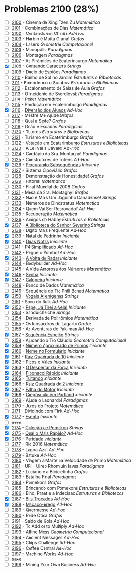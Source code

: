 # Problemas 2100 (28%)

  - [ ]  [2100](https://www.beecrowd.com.br/judge/pt/problems/view/2100) - Cinema de Xing Tzen Zu *Matemática*
  - [ ]  [2101](https://www.beecrowd.com.br/judge/pt/problems/view/2101) - Combinações de Dias *Matemática*
  - [ ]  [2102](https://www.beecrowd.com.br/judge/pt/problems/view/2102) - Contando em Chinês *Ad-Hoc*
  - [ ]  [2103](https://www.beecrowd.com.br/judge/pt/problems/view/2103) - Harbin é Muita Grana! *Grafos*
  - [ ]  [2104](https://www.beecrowd.com.br/judge/pt/problems/view/2104) - Lasers *Geometria Computacional*
  - [ ]  [2105](https://www.beecrowd.com.br/judge/pt/problems/view/2105) - Monopólio *Paradigmas*
  - [ ]  [2106](https://www.beecrowd.com.br/judge/pt/problems/view/2106) - Montagem *Paradigmas*
  - [ ]  [2107](https://www.beecrowd.com.br/judge/pt/problems/view/2107) - As Pirâmides de Ecaterinburgo *Matemática*
  - [x]  [2108](https://www.beecrowd.com.br/judge/pt/problems/view/2108) - [Contando Caracters](https://github.com/potigol/uoj-potigol/blob/master/src/2100/2108.poti) *Strings*
  - [ ]  [2109](https://www.beecrowd.com.br/judge/pt/problems/view/2109) - Duelo de Espiões *Paradigmas*
  - [ ]  [2110](https://www.beecrowd.com.br/judge/pt/problems/view/2110) - Banho de Sol no Jardim *Estruturas e Bibliotecas*
  - [ ]  [2111](https://www.beecrowd.com.br/judge/pt/problems/view/2111) - Entendendo o Sorobov *Estruturas e Bibliotecas*
  - [ ]  [2112](https://www.beecrowd.com.br/judge/pt/problems/view/2112) - Escalonamento de Salas de Aula *Grafos*
  - [ ]  [2113](https://www.beecrowd.com.br/judge/pt/problems/view/2113) - O Incidente de Sverdlovsk *Paradigmas*
  - [ ]  [2114](https://www.beecrowd.com.br/judge/pt/problems/view/2114) - Poker *Matemática*
  - [ ]  [2115](https://www.beecrowd.com.br/judge/pt/problems/view/2115) - Produção em Ecaterimburgo *Paradigmas*
  - [x]  [2116](https://www.beecrowd.com.br/judge/pt/problems/view/2116) - [Diversão dos Alunos](https://github.com/potigol/uoj-potigol/blob/master/src/2100/2116.poti) *Ad-Hoc*
  - [ ]  [2117](https://www.beecrowd.com.br/judge/pt/problems/view/2117) - Mestre Me Ajude *Grafos*
  - [ ]  [2118](https://www.beecrowd.com.br/judge/pt/problems/view/2118) - Qual a Sede? *Grafos*
  - [ ]  [2119](https://www.beecrowd.com.br/judge/pt/problems/view/2119) - Goão e Escadas *Paradigmas*
  - [ ]  [2120](https://www.beecrowd.com.br/judge/pt/problems/view/2120) - Tutores *Estruturas e Bibliotecas*
  - [ ]  [2121](https://www.beecrowd.com.br/judge/pt/problems/view/2121) - Turismo em Ecaterimburgo *Grafos*
  - [ ]  [2122](https://www.beecrowd.com.br/judge/pt/problems/view/2122) - Votação em Ecaterimburgo *Estruturas e Bibliotecas*
  - [ ]  [2123](https://www.beecrowd.com.br/judge/pt/problems/view/2123) - A Lei Vai a Cavalo! *Ad-Hoc*
  - [ ]  [2124](https://www.beecrowd.com.br/judge/pt/problems/view/2124) - Cardápio da Sra. Montagny! *Paradigmas*
  - [ ]  [2125](https://www.beecrowd.com.br/judge/pt/problems/view/2125) - Construtores de Totens *Ad-Hoc*
  - [x]  [2126](https://www.beecrowd.com.br/judge/pt/problems/view/2126) - [Procurando Subsequências](https://github.com/potigol/uoj-potigol/blob/master/src/2100/2126.poti) *Iniciante*
  - [ ]  [2127](https://www.beecrowd.com.br/judge/pt/problems/view/2127) - Sistema Cipoviário *Grafos*
  - [ ]  [2128](https://www.beecrowd.com.br/judge/pt/problems/view/2128) - Demonstração de Honestidade! *Grafos*
  - [ ]  [2129](https://www.beecrowd.com.br/judge/pt/problems/view/2129) - Fatorial *Matemática*
  - [ ]  [2130](https://www.beecrowd.com.br/judge/pt/problems/view/2130) - Final Mundial de 2008 *Grafos*
  - [ ]  [2131](https://www.beecrowd.com.br/judge/pt/problems/view/2131) - Mesa da Sra. Montagny! *Grafos*
  - [ ]  [2132](https://www.beecrowd.com.br/judge/pt/problems/view/2132) - Não é Mais Um Joguinho Canadense! *Strings*
  - [ ]  [2133](https://www.beecrowd.com.br/judge/pt/problems/view/2133) - Números de Dinostratus *Matemática*
  - [ ]  [2134](https://www.beecrowd.com.br/judge/pt/problems/view/2134) - Quem Vai Ser Reprovado? *Ad-Hoc*
  - [ ]  [2135](https://www.beecrowd.com.br/judge/pt/problems/view/2135) - Recuperação *Matemática*
  - [ ]  [2136](https://www.beecrowd.com.br/judge/pt/problems/view/2136) - Amigos do Habay *Estruturas e Bibliotecas*
  - [x]  [2137](https://www.beecrowd.com.br/judge/pt/problems/view/2137) - [A Biblioteca do Senhor Severino](https://github.com/potigol/uoj-potigol/blob/master/src/2100/2137.poti) *Strings*
  - [ ]  [2138](https://www.beecrowd.com.br/judge/pt/problems/view/2138) - Dígito Mais Frequente *Ad-Hoc*
  - [x]  [2139](https://www.beecrowd.com.br/judge/pt/problems/view/2139) - [Natal de Pedrinho](https://github.com/potigol/uoj-potigol/blob/master/src/2100/2139.poti) *Iniciante*
  - [x]  [2140](https://www.beecrowd.com.br/judge/pt/problems/view/2140) - [Duas Notas](https://github.com/potigol/uoj-potigol/blob/master/src/2100/2140.poti) *Iniciante*
  - [ ]  [2141](https://www.beecrowd.com.br/judge/pt/problems/view/2141) - P4 Simplificado *Ad-Hoc*
  - [ ]  [2142](https://www.beecrowd.com.br/judge/pt/problems/view/2142) - Pegue o Pombo! *Ad-Hoc*
  - [x]  [2143](https://www.beecrowd.com.br/judge/pt/problems/view/2143) - [A Volta do Radar](https://github.com/potigol/uoj-potigol/blob/master/src/2100/2143.poti) *Iniciante*
  - [ ]  [2144](https://www.beecrowd.com.br/judge/pt/problems/view/2144) - Bodybuilder *Ad-Hoc*
  - [ ]  [2145](https://www.beecrowd.com.br/judge/pt/problems/view/2145) - A Vida Amorosa dos Números *Matemática*
  - [x]  [2146](https://www.beecrowd.com.br/judge/pt/problems/view/2146) - [Senha](https://github.com/potigol/uoj-potigol/blob/master/src/2100/2146.poti) *Iniciante*
  - [x]  [2147](https://www.beecrowd.com.br/judge/pt/problems/view/2147) - [Galopeira](https://github.com/potigol/uoj-potigol/blob/master/src/2100/2147.poti) *Iniciante*
  - [ ]  [2148](https://www.beecrowd.com.br/judge/pt/problems/view/2148) - Banco de Dados *Matemática*
  - [ ]  [2149](https://www.beecrowd.com.br/judge/pt/problems/view/2149) - Sequência do Tio Phill Bonati *Matemática*
  - [x]  [2150](https://www.beecrowd.com.br/judge/pt/problems/view/2150) - [Vogais Alienígenas](https://github.com/potigol/uoj-potigol/blob/master/src/2100/2150.poti) *Strings*
  - [ ]  [2151](https://www.beecrowd.com.br/judge/pt/problems/view/2151) - Soco do Rulk *Ad-Hoc*
  - [x]  [2152](https://www.beecrowd.com.br/judge/pt/problems/view/2152) - [Pepe, Já Tirei a Vela!](https://github.com/potigol/uoj-potigol/blob/master/src/2100/2152.poti) *Iniciante*
  - [ ]  [2153](https://www.beecrowd.com.br/judge/pt/problems/view/2153) - Sanduicheiche *Strings*
  - [ ]  [2154](https://www.beecrowd.com.br/judge/pt/problems/view/2154) - Derivada de Polinômios *Matemática*
  - [ ]  [2155](https://www.beecrowd.com.br/judge/pt/problems/view/2155) - Os Icosaedros do Lagarto *Grafos*
  - [ ]  [2156](https://www.beecrowd.com.br/judge/pt/problems/view/2156) - As Aventuras de Pak-man *Ad-Hoc*
  - [x]  [2157](https://www.beecrowd.com.br/judge/pt/problems/view/2157) - [Sequência Espelho](https://github.com/potigol/uoj-potigol/blob/master/src/2100/2157.poti) *Strings*
  - [ ]  [2158](https://www.beecrowd.com.br/judge/pt/problems/view/2158) - Ajudando o Tio Cláudio *Geometria Computacional*
  - [x]  [2159](https://www.beecrowd.com.br/judge/pt/problems/view/2159) - [Número Aproximado de Primos](https://github.com/potigol/uoj-potigol/blob/master/src/2100/2159.poti) *Iniciante*
  - [x]  [2160](https://www.beecrowd.com.br/judge/pt/problems/view/2160) - [Nome no Formulário](https://github.com/potigol/uoj-potigol/blob/master/src/2100/2160.poti) *Iniciante*
  - [x]  [2161](https://www.beecrowd.com.br/judge/pt/problems/view/2161) - [Raiz Quadrada de 10](https://github.com/potigol/uoj-potigol/blob/master/src/2100/2161.poti) *Iniciante*
  - [x]  [2162](https://www.beecrowd.com.br/judge/pt/problems/view/2162) - [Picos e Vales](https://github.com/potigol/uoj-potigol/blob/master/src/2100/2162.poti) *Iniciante*
  - [x]  [2163](https://www.beecrowd.com.br/judge/pt/problems/view/2163) - [O Despertar da Força](https://github.com/potigol/uoj-potigol/blob/master/src/2100/2163.poti) *Iniciante*
  - [x]  [2164](https://www.beecrowd.com.br/judge/pt/problems/view/2164) - [Fibonacci Rápido](https://github.com/potigol/uoj-potigol/blob/master/src/2100/2164.poti) *Iniciante*
  - [x]  [2165](https://www.beecrowd.com.br/judge/pt/problems/view/2165) - [Tuitando](https://github.com/potigol/uoj-potigol/blob/master/src/2100/2165.poti) *Iniciante*
  - [x]  [2166](https://www.beecrowd.com.br/judge/pt/problems/view/2166) - [Raiz Quadrada de 2](https://github.com/potigol/uoj-potigol/blob/master/src/2100/2166.poti) *Iniciante*
  - [x]  [2167](https://www.beecrowd.com.br/judge/pt/problems/view/2167) - [Falha do Motor](https://github.com/potigol/uoj-potigol/blob/master/src/2100/2167.poti) *Iniciante*
  - [x]  [2168](https://www.beecrowd.com.br/judge/pt/problems/view/2168) - [Crepúsculo em Portland](https://github.com/potigol/uoj-potigol/blob/master/src/2100/2168.poti) *Iniciante*
  - [ ]  [2169](https://www.beecrowd.com.br/judge/pt/problems/view/2169) - Ajude o Leonardo! *Paradigmas*
  - [ ]  [2170](https://www.beecrowd.com.br/judge/pt/problems/view/2170) - Juros do Projeto *Matemática*
  - [ ]  [2171](https://www.beecrowd.com.br/judge/pt/problems/view/2171) - Dividindo com Fink *Ad-Hoc*
  - [x]  [2172](https://www.beecrowd.com.br/judge/pt/problems/view/2172) - [Evento](https://github.com/potigol/uoj-potigol/blob/master/src/2100/2172.poti) *Iniciante*
  - [ ] ~~xxxx~~
  - [x]  [2174](https://www.beecrowd.com.br/judge/pt/problems/view/2174) - [Coleção de Pomekon](https://github.com/potigol/uoj-potigol/blob/master/src/2100/2174.poti) *Strings*
  - [x]  [2175](https://www.beecrowd.com.br/judge/pt/problems/view/2175) - [Qual o Mais Rápido?](https://github.com/potigol/uoj-potigol/blob/master/src/2100/2175.poti) *Ad-Hoc*
  - [x]  [2176](https://www.beecrowd.com.br/judge/pt/problems/view/2176) - [Paridade](https://github.com/potigol/uoj-potigol/blob/master/src/2100/2176.poti) *Iniciante*
  - [ ]  [2177](https://www.beecrowd.com.br/judge/pt/problems/view/2177) - Rio 2016 *Matemática*
  - [ ]  [2178](https://www.beecrowd.com.br/judge/pt/problems/view/2178) - Lagoa Azul *Ad-Hoc*
  - [ ]  [2179](https://www.beecrowd.com.br/judge/pt/problems/view/2179) - Batuke *Ad-Hoc*
  - [ ]  [2180](https://www.beecrowd.com.br/judge/pt/problems/view/2180) - Viagem à Marte na Velocidade de Primo *Matemática*
  - [ ]  [2181](https://www.beecrowd.com.br/judge/pt/problems/view/2181) - URI - Uireb Rhom uin Iavas *Paradigmas*
  - [ ]  [2182](https://www.beecrowd.com.br/judge/pt/problems/view/2182) - Luciano e a Bicicletinha *Grafos*
  - [ ]  [2183](https://www.beecrowd.com.br/judge/pt/problems/view/2183) - Batalha Final *Paradigmas*
  - [ ]  [2184](https://www.beecrowd.com.br/judge/pt/problems/view/2184) - Pomekons *Grafos*
  - [ ]  [2185](https://www.beecrowd.com.br/judge/pt/problems/view/2185) - Brincando com Pomekons *Estruturas e Bibliotecas*
  - [ ]  [2186](https://www.beecrowd.com.br/judge/pt/problems/view/2186) - Bino, Prant e a Indecisao *Estruturas e Bibliotecas*
  - [x]  [2187](https://www.beecrowd.com.br/judge/pt/problems/view/2187) - [Bits Trocados](https://github.com/potigol/uoj-potigol/blob/master/src/2100/2187.poti) *Ad-Hoc*
  - [x]  [2188](https://www.beecrowd.com.br/judge/pt/problems/view/2188) - [Macaco-prego](https://github.com/potigol/uoj-potigol/blob/master/src/2100/2188.poti) *Ad-Hoc*
  - [ ]  [2189](https://www.beecrowd.com.br/judge/pt/problems/view/2189) - Quermesse *Ad-Hoc*
  - [ ]  [2190](https://www.beecrowd.com.br/judge/pt/problems/view/2190) - Rede Ótica *Grafos*
  - [ ]  [2191](https://www.beecrowd.com.br/judge/pt/problems/view/2191) - Saldo de Gols *Ad-Hoc*
  - [ ]  [2192](https://www.beecrowd.com.br/judge/pt/problems/view/2192) - To Add or to Multiply *Ad-Hoc*
  - [ ]  [2193](https://www.beecrowd.com.br/judge/pt/problems/view/2193) - Affine Mess *Geometria Computacional*
  - [ ]  [2194](https://www.beecrowd.com.br/judge/pt/problems/view/2194) - Ancient Messages *Ad-Hoc*
  - [ ]  [2195](https://www.beecrowd.com.br/judge/pt/problems/view/2195) - Chips Challenge *Ad-Hoc*
  - [ ]  [2196](https://www.beecrowd.com.br/judge/pt/problems/view/2196) - Coffee Central *Ad-Hoc*
  - [ ]  [2197](https://www.beecrowd.com.br/judge/pt/problems/view/2197) - Machine Works *Ad-Hoc*
  - [ ] ~~xxxx~~
  - [ ]  [2199](https://www.beecrowd.com.br/judge/pt/problems/view/2199) - Mining Your Own Business *Ad-Hoc*